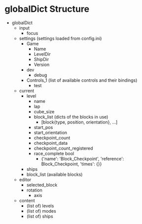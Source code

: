 # globalDict Structure


* globalDict
  + input
    - focus
  + settings (settings loaded from config.ini)
    - Game
      * Name
      * LevelDir
      * ShipDir
      * Version
    - dev
      * debug
    - Controls_1 (list of available controls and their bindings)
      * test
  + current
    - level
      * name
      * lap
      * cube_size
      * block_list (dicts of the blocks in use)
        + [block{type, position, orientation}, ...]
      * start_pos
      * start_orientation
      * checkpoint_count
      * checkpoint_data
      * checkpoint_count_registered
      * race_complete bool
        + {'name': 'Block_Checkpoint', 'reference': Block_Checkpoint, 'times': {}}
    - ships
    - block_list (available blocks)
  + editor
    - selected_block
    - rotation
      * axis
  + content
    - (list of) levels
    - (list of) modes
    - (list of) ships
